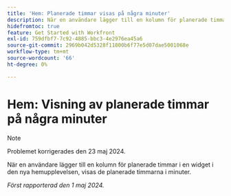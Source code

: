 ```yaml
---
title: 'Hem: Planerade timmar visas på några minuter'
description: När en användare lägger till en kolumn för planerade timmar i en widget i den nya hemupplevelsen, visas de planerade timmarna i minuter.
hidefromtoc: true
feature: Get Started with Workfront
exl-id: 759dfbf7-7c92-4885-bbc3-4e2976ea45a6
source-git-commit: 2969b042d5328f11800b6f77e5d07dae5001068e
workflow-type: tm+mt
source-wordcount: '66'
ht-degree: 0%

---
```


# Hem: Visning av planerade timmar på några minuter

>[!NOTE]
>
>Problemet korrigerades den 23 maj 2024.

När en användare lägger till en kolumn för planerade timmar i en widget i den nya hemupplevelsen, visas de planerade timmarna i minuter.

_Först rapporterad den 1 maj 2024._
